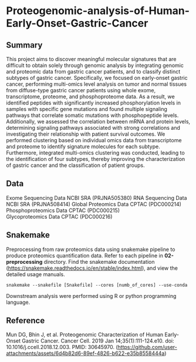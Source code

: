 # Proteogenomic-analysis-of-Human-Early-Onset-Gastric-Cancer


Summary
-------

This project aims to discover meaningful molecular signatures that are difficult to obtain solely through genomic analysis by integrating genomic and proteomic data from gastric cancer patients, and to classify distinct subtypes of gastric cancer. Specifically, we focused on early-onset gastric cancer, performing multi-omics level analysis on tumor and normal tissues from diffuse-type gastric cancer patients using whole exome, transcriptome, proteome, and phosphoproteome data. As a result, we identified peptides with significantly increased phosphorylation levels in samples with specific gene mutations and found multiple signaling pathways that correlate somatic mutations with phosphopeptide levels. Additionally, we assessed the correlation between mRNA and protein levels, determining signaling pathways associated with strong correlations and investigating their relationship with patient survival outcomes. We performed clustering based on individual omics data from transcriptome and proteome to identify signature molecules for each subtype. Furthermore, integrated multi-omics clustering was conducted, leading to the identification of four subtypes, thereby improving the characterization of gastric cancer and the classification of patient groups.

Data
-----------

Exome Sequencing Data	NCBI SRA (PRJNA505380)
RNA Sequencing Data	NCBI SRA (PRJNA508414)
Global Proteomics Data	CPTAC (PDC000214)
Phosphoproteomics Data	CPTAC (PDC000215)	
Glycoproteomics Data	CPTAC (PDC000216)	



Snakemake
-----------

Preprocessing from raw proteomics data using snakemake pipeline to produce proteomics quantification data. Refer to each pipeline in **02-preprocessing** directory.
Find the snakemake documentation (https://snakemake.readthedocs.io/en/stable/index.html), and view the detailed usage manuals.

    snakemake --snakefile [Snakefile] --cores [numb_of_cores] --use-conda

Downstream analysis were performed using R or python programming language.


Reference
-------

Mun DG, Bhin J, et al. Proteogenomic Characterization of Human Early-Onset Gastric Cancer. Cancer Cell. 2019 Jan 14;35(1):111-124.e10. doi: 10.1016/j.ccell.2018.12.003. PMID: 30645970.
(https://github.com/user-attachments/assets/6d4b82d6-89ef-4826-b622-e35b8558444a)
